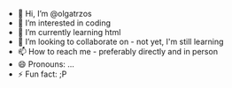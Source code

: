 - 👋 Hi, I’m @olgatrzos
- 👀 I’m interested in coding
- 🌱 I’m currently learning html
- 💞️ I’m looking to collaborate on - not yet, I'm still learning
- 📫 How to reach me - preferably directly and in person
- 😄 Pronouns: ...
- ⚡ Fun fact: ;P

<!---
olgatrzos/olgatrzos is a ✨ special ✨ repository because its `README.md` (this file) appears on your GitHub profile.
You can click the Preview link to take a look at your changes.
--->
